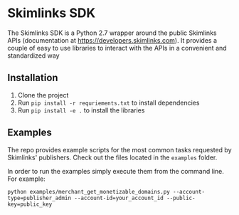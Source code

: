 # Skimlinks SDK

The Skimlinks SDK is a Python 2.7 wrapper around the public Skimlinks APIs (documentation at https://developers.skimlinks.com). It provides a couple of easy to use libraries to interact with the APIs in a convenient and standardized way

## Installation

1. Clone the project
2. Run `pip install -r requriements.txt` to install dependencies
3. Run `pip install -e .` to install the libraries

## Examples

The repo provides example scripts for the most common tasks requested by Skimlinks' publishers. Check out the files located in the `examples` folder. 

In order to run the examples simply execute them from the command line. For example:

```python examples/merchant_get_monetizable_domains.py --account-type=publisher_admin --account-id=your_account_id --public-key=public_key```
